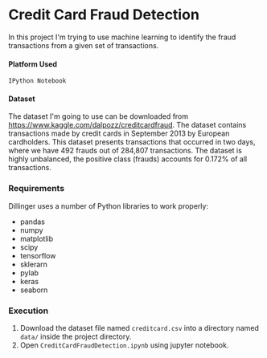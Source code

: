 # Credit Card Fraud Detection

In this project I'm trying to use machine learning to identify the fraud transactions from a given set of transactions.

#### Platform Used
`IPython Notebook`

#### Dataset
The dataset I'm going to use can be downloaded from https://www.kaggle.com/dalpozz/creditcardfraud. The dataset contains transactions made by credit cards in September 2013 by European cardholders. This dataset presents transactions that occurred in two days, where we have 492 frauds out of 284,807 transactions. The dataset is highly unbalanced, the positive class (frauds) accounts for 0.172\% of all transactions.

### Requirements

Dillinger uses a number of Python libraries to work properly:

* pandas
* numpy
* matplotlib
* scipy
* tensorflow
* sklerarn
* pylab
* keras
* seaborn

### Execution

1.  Download the dataset file named `creditcard.csv` into a directory named `data/` inside the project directory.
2.  Open `CreditCardFraudDetection.ipynb` using jupyter notebook.
